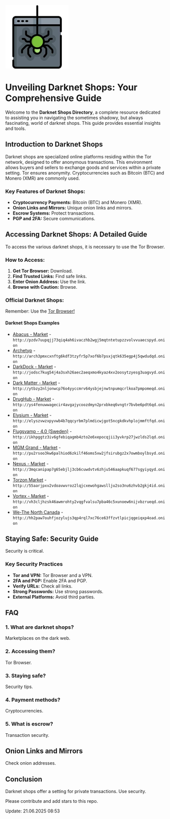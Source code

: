 <img src="/overlays/margin.webp" width="200">

# Unveiling Darknet Shops: Your Comprehensive Guide

Welcome to the **Darknet Shops Directory**, a complete resource dedicated to assisting you in navigating the sometimes shadowy, but always fascinating, world of darknet shops. This guide provides essential insights and tools.

## Introduction to Darknet Shops

Darknet shops are specialized online platforms residing within the Tor network, designed to offer anonymous transactions. This environment allows buyers and sellers to exchange goods and services within a private setting. Tor ensures anonymity. Cryptocurrencies such as Bitcoin (BTC) and Monero (XMR) are commonly used.

### Key Features of Darknet Shops:
*   **Cryptocurrency Payments:** Bitcoin (BTC) and Monero (XMR).
*   **Onion Links and Mirrors:** Unique onion links and mirrors.
*   **Escrow Systems:** Protect transactions.
*   **PGP and 2FA:** Secure communications.

## Accessing Darknet Shops: A Detailed Guide

To access the various darknet shops, it is necessary to use the Tor Browser.

### How to Access:
1.  **Get Tor Browser:** Download.
2.  **Find Trusted Links:** Find safe links.
3.  **Enter Onion Address:** Use the link.
4.  **Browse with Caution:** Browse.

### Official Darknet Shops:

Remember: Use the [Tor Browser!](https://www.torproject.org/download/)

#### Darknet Shops Examples

*   [Abacus - Market](http://pzdv7uupqjj73qiq4ah6ivaczhb2wgj5mqtntetupzzvolvvuaecspyd.onion) - `http://pzdv7uupqjj73qiq4ah6ivaczhb2wgj5mqtntetupzzvolvvuaecspyd.onion`
*   [Archetyp](@archetyp) - `http://arch3pmxcxnftg6kdf3tzyfr5p7xof6b7psxjqtk635egp4j5qwdudqd.onion`
*   [DarkDock - Market](http://jodsc7kug54j4a3sxh26aec2aeqxmo4kyaz4xv2oosytzyesg3uagvyd.onion) - `http://jodsc7kug54j4a3sxh26aec2aeqxmo4kyaz4xv2oosytzyesg3uagvyd.onion`
*   [Dark Matter - Market](http://ytbzy2nljonwcp76o4yyccmrv64ysbjejnwtnpumqcrlkoa7pmpomeqd.onion) - `http://ytbzy2nljonwcp76o4yyccmrv64ysbjejnwtnpumqcrlkoa7pmpomeqd.onion`
*   [DrugHub - Market](http://ys4fenuwwagecir4avgajycoozdmyn2prxbkeq6vngtr7bvbe6pdt6qd.onion) - `http://ys4fenuwwagecir4avgajycoozdmyn2prxbkeq6vngtr7bvbe6pdt6qd.onion`
*   [Elysium - Market](http://elyszvwzxpyvwb4b7qqcyrbm7plmdicwjgot5ncgkdkvhplojmmftfqd.onion) - `http://elyszvwzxpyvwb4b7qqcyrbm7plmdicwjgot5ncgkdkvhplojmmftfqd.onion`
*   [Flugsvamp - 4.0 (Sweden)](http://ikhpggtz3iv6gfebiqagmb4zto2e6xepocqjii3yvkrp27jwzlds2lqd.onion) - `http://ikhpggtz3iv6gfebiqagmb4zto2e6xepocqjii3yvkrp27jwzlds2lqd.onion`
*   [MGM Grand - Market](http://pu2rsoo3kw6palhiod6zkilf46oms5xw2jfsirubgz2x7owmboylbsyd.onion) - `http://pu2rsoo3kw6palhiod6zkilf46oms5xw2jfsirubgz2x7owmboylbsyd.onion`
*   [Nexus - Market](http://3mqcanipap7g65ebjlj3cb6cuwdvtv6zhju546aapkuqf677sgyiyqyd.onion) - `http://3mqcanipap7g65ebjlj3cb6cuwdvtv6zhju546aapkuqf677sgyiyqyd.onion`
*   [Torzon Market](http://55aarjpxv2vdoavwvroz2lqjcxewohgawsllju2so3nu6zhvb2gkj4id.onion) - `http://55aarjpxv2vdoavwvroz2lqjcxewohgawsllju2so3nu6zhvb2gkj4id.onion`
*   [Vortex - Market](http://vh3cljhzsk46awmrohty2vqgfvalsu7pba46c5xunoew6nijvbzrueqd.onion) - `http://vh3cljhzsk46awmrohty2vqgfvalsu7pba46c5xunoew6nijvbzrueqd.onion`
*   [We-The North Canada](http://hh2paw7ouhfjozylujs3qp4rql7xc76ce63ffzvtlpicjqgeiqxp4oad.onion) - `http://hh2paw7ouhfjozylujs3qp4rql7xc76ce63ffzvtlpicjqgeiqxp4oad.onion`

## Staying Safe: Security Guide

Security is critical.

### Key Security Practices
*   **Tor and VPN:** Tor Browser and a VPN.
*   **2FA and PGP:** Enable 2FA and PGP.
*   **Verify URLs:** Check all links.
*   **Strong Passwords:** Use strong passwords.
*   **External Platforms:** Avoid third parties.

## FAQ

### 1. What are darknet shops?
Marketplaces on the dark web.

### 2. Accessing them?
Tor Browser.

### 3. Staying safe?
Security tips.

### 4. Payment methods?
Cryptocurrencies.

### 5. What is escrow?
Transaction security.

## Onion Links and Mirrors

Check onion addresses.

## Conclusion

Darknet shops offer a setting for private transactions. Use security.

Please contribute and add stars to this repo.









Update:  21.06.2025 08:53